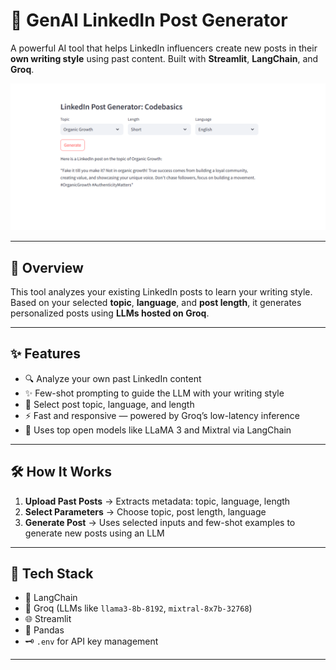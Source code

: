 # 🧠 GenAI LinkedIn Post Generator

A powerful AI tool that helps LinkedIn influencers create new posts in their **own writing style** using past content. Built with **Streamlit**, **LangChain**, and **Groq**.

![App Screenshot](pro.png)

---

## 🚀 Overview

This tool analyzes your existing LinkedIn posts to learn your writing style. Based on your selected **topic**, **language**, and **post length**, it generates personalized posts using **LLMs hosted on Groq**.

---

## ✨ Features

- 🔍 Analyze your own past LinkedIn content
- ✨ Few-shot prompting to guide the LLM with your writing style
- 📝 Select post topic, language, and length
- ⚡ Fast and responsive — powered by Groq’s low-latency inference
- 🧠 Uses top open models like LLaMA 3 and Mixtral via LangChain

---

## 🛠️ How It Works

1. **Upload Past Posts** → Extracts metadata: topic, language, length
2. **Select Parameters** → Choose topic, post length, language
3. **Generate Post** → Uses selected inputs and few-shot examples to generate new posts using an LLM

---

## 🧪 Tech Stack

- 💬 LangChain
- 🚀 Groq (LLMs like `llama3-8b-8192`, `mixtral-8x7b-32768`)
- 🌐 Streamlit
- 🧾 Pandas
- 🗝️ `.env` for API key management

---
